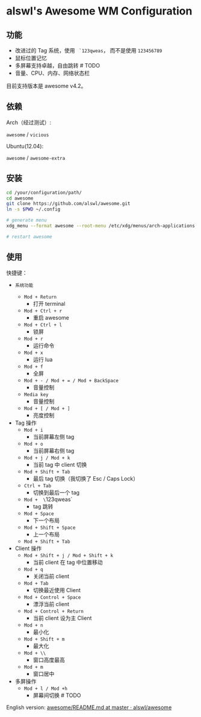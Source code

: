 # alswl's Awesome WM Configuration

## 功能

*   改进过的 Tag 系统，使用 `` `123qweas``， 而不是使用 `123456789`
*   鼠标位置记忆
*   多屏幕支持卓越，自由跳转 # TODO
*   音量、CPU、内存、网络状态栏

目前支持版本是 awesome v4.2。

## 依赖

Arch（经过测试）:

`awesome` / `vicious`

Ubuntu(12.04):

`awesome` / `awesome-extra`

## 安装


```bash
cd /your/configuration/path/
cd awesome
git clone https://github.com/alswl/awesome.git
ln -s $PWD ~/.config

# generate menu
xdg_menu --format awesome --root-menu /etc/xdg/menus/arch-applications.menu >~/.config/awesome/archmenu.lua

# restart awesome
```

## 使用


快捷键：

*     系统功能
    *   `Mod + Return`
        *   打开 terminal
    *   `Mod + Ctrl + r `
        *   重启 awesome
    *   `Mod + Ctrl + l`
        *   锁屏
    *   `Mod + r`
        *   运行命令
    *   `Mod + x`
        *   运行 lua
    *   `Mod + f`
        *   全屏
    *   `Mod + - / Mod + = / Mod + BackSpace`
        *   音量控制
    *   `Media key`
        *   音量控制
    *   `Mod + [ / Mod + ]`
        *   亮度控制
*   Tag 操作
    *   `Mod + i`
        *   当前屏幕左侧 tag
    *   `Mod + o`
        *   当前屏幕右侧 tag
    *   `Mod + j / Mod + k`
        *   当前 tag 中 client 切换
    *   `Mod + Shift + Tab`
        *   最后 tag 切换（我切换了 Esc / Caps Lock）
    *   `Ctrl + Tab`
        *   切换到最后一个 tag
    *   `Mod +  \`123qweas`
        *   tag 跳转
    *   `Mod + Space`
        *   下一个布局
    *   `Mod + Shift + Space`
        *   上一个布局
    *   `Mod + Shift + Tab`
*   Client 操作
    *   `Mod + Shift + j / Mod + Shift + k`
        *   当前 client 在 tag 中位置移动
    *   `Mod + q`
        *   关闭当前 client
    *   `Mod + Tab`
        *   切换最近使用 Client
    *   `Mod + Control + Space`
        *   漂浮当前 client
    *   `Mod + Control + Return`
        *   当前 client 设为主 Client
    *   `Mod + n`
        *   最小化
    *   `Mod + Shift + m`
        *   最大化
    *   `Mod + \\`
        *   窗口高度最高
    *   `Mod + m`
        *   窗口居中
*   多屏操作
    *   `Mod + l / Mod +h`
        *   屏幕间切换 # TODO


English version:
[awesome/README.md at master · alswl/awesome](https://github.com/alswl/awesome/blob/master/README.md)

